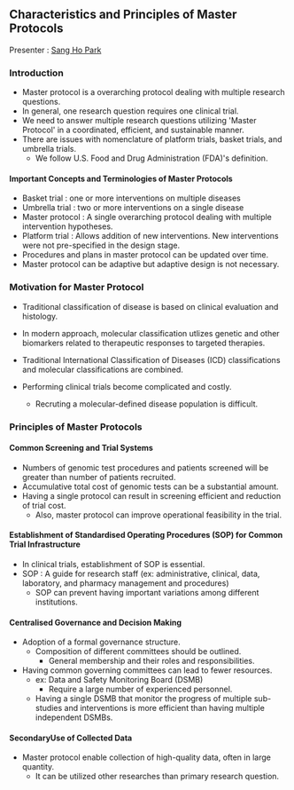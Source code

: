 ## Characteristics and Principles of Master Protocols

Presenter : [Sang Ho Park](https://www.linkedin.com/in/shstat1729/)

### Introduction
- Master protocol is a overarching protocol dealing with multiple research questions.
- In general, one research question requires one clinical trial.
- We need to answer multiple research questions utilizing 'Master Protocol' in a coordinated, efficient, and sustainable manner.
- There are issues with nomenclature of platform trials, basket trials, and umbrella trials.
	- We follow U.S. Food and Drug Administration (FDA)'s definition.

#### Important Concepts and Terminologies of Master Protocols
- Basket trial : one or more interventions on multiple diseases
- Umbrella trial : two or more interventions on a single disease
- Master protocol : A single overarching protocol dealing with multiple intervention hypotheses.
- Platform trial : Allows addition of new interventions. New interventions were not pre-specified in the design stage.
- Procedures and plans in master protocol can be updated over time.
- Master protocol can be adaptive but adaptive design is not necessary.

### Motivation for Master Protocol
- Traditional classification of disease is based on clinical evaluation and histology.
- In modern approach, molecular classification utlizes genetic and other biomarkers related to therapeutic responses to targeted therapies.
- Traditional International Classification of Diseases (ICD) classifications and molecular classifications are combined.

- Performing clinical trials become complicated and costly. 
	- Recruting a molecular-defined disease population is difficult.

### Principles of Master Protocols

#### Common Screening and Trial Systems
- Numbers of genomic test procedures and patients screened will be greater than number of patients recruited.
- Accumulative total cost of genomic tests can be a substantial amount.
- Having a single protocol can result in screening efficient and reduction of trial cost.
	- Also, master protocol can improve operational feasibility in the trial.

#### Establishment of Standardised Operating Procedures (SOP) for Common Trial Infrastructure
- In clinical trials, establishment of SOP is essential.
- SOP : A guide for research staff (ex: administrative, clinical, data, laboratory, and pharmacy management and procedures)
	- SOP can prevent having important variations among different institutions.

#### Centralised Governance and Decision Making
- Adoption of a formal governance structure.
	- Composition of different committees should be outlined.
		- General membership and their roles and responsibilities.
- Having common governing committees can lead to fewer resources.
	- ex: Data and Safety Monitoring Board (DSMB) 
		- Require a large number of experienced personnel.
	- Having a single DSMB that monitor the progress of multiple sub-studies and interventions is more efficient than having multiple independent DSMBs.

#### SecondaryUse of Collected Data
- Master protocol enable collection of high-quality data, often in large quantity.
	- It can be utilized other researches than primary research question.




